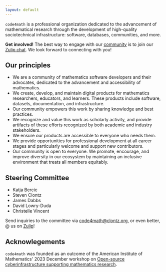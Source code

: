 ```yaml
---
layout: default
---
```


`code4math` is a professional organization dedicated
to the advancement of
mathematical research through the development of high-quality
sociotechnical infrastructure: software, databases, communities, and more.


<p class="notice">
  <strong>Get involved!</strong> The best way to engage with our
  <a href="/community/">community</a> is to join our
  <a href="https://code4math.zulipchat.com">Zulip chat</a>.
  We look forward to connecting with you!
</p>


## Our principles

- We are a community of mathematics software developers and their advocates, dedicated to the advancement and accessibility of mathematics.
- We create, develop, and maintain digital products for mathematics researchers, educators, and learners. These products include software, datasets, documentation, and infrastructure.
- Our community empowers this work by sharing knowledge and best practices.
- We recognize and value this work as scholarly activity, and provide artifacts of these efforts recognized by both academic and industry stakeholders.
- We ensure our products are accessible to everyone who needs them.
- We provide opportunities for professional development at all career stages and particularly welcome and support new contributors.
- Our community is open to everyone. We promote, encourage, and improve diversity in our ecosystem by maintaining an inclusive environment that treats all members equitably.


## Steering Committee

- Katja Bercic
- Steven Clontz
- James Dabbs
- David Lowry-Duda
- Christelle Vincent

Send inquiries to the committee via <code4math@clontz.org>, or even better,
@ us on [Zulip](https://code4math.zulipchat.com)!

## Acknowlegements

`code4math` was founded as an outcome of the
American Institute of Mathematics' 2023 December workshop on
[Open-source cyberinfrastructure supporting mathematics research](https://aimath.org/pastworkshops/cyberinfrastructure.html).
